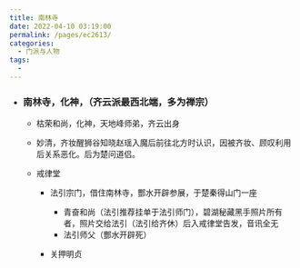 ```yaml
---
title: 南林寺
date: 2022-04-10 03:19:00
permalink: /pages/ec2613/
categories:
  - 门派与人物
tags:
  - 
---
```

- ### 南林寺，化神，（齐云派最西北端，多为禅宗）

  - 枯荣和尚，化神，天地峰师弟，齐云出身
  - 妙清，齐妆醒狮谷知晓赵瑶入魔后前往北方时认识，因被齐妆、顾叹利用后关系恶化。后为楚问道侣。
  - 戒律堂

    - 法引宗门，借住南林寺，酆水开辟参展，于楚秦得山门一座

      - 青奋和尚（法引推荐挂单于法引师门），碧湖秘藏黑手照片所有者，照片交给法引（法引给齐休）后入戒律堂告发，音讯全无
      - 法引师父（酆水开辟死）

    - 关押明贞
